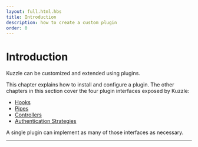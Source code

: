 ```yaml
---
layout: full.html.hbs
title: Introduction
description: how to create a custom plugin
order: 0
---
```


# Introduction

Kuzzle can be customized and extended using plugins.

This chapter explains how to install and configure a plugin. The other chapters in this section cover the four plugin interfaces exposed by Kuzzle:

- [Hooks](../hooks)
- [Pipes](../pipes)
- [Controllers](../controllers)
- [Authentication Strategies](../strategies)

A single plugin can implement as many of those interfaces as necessary.

---
